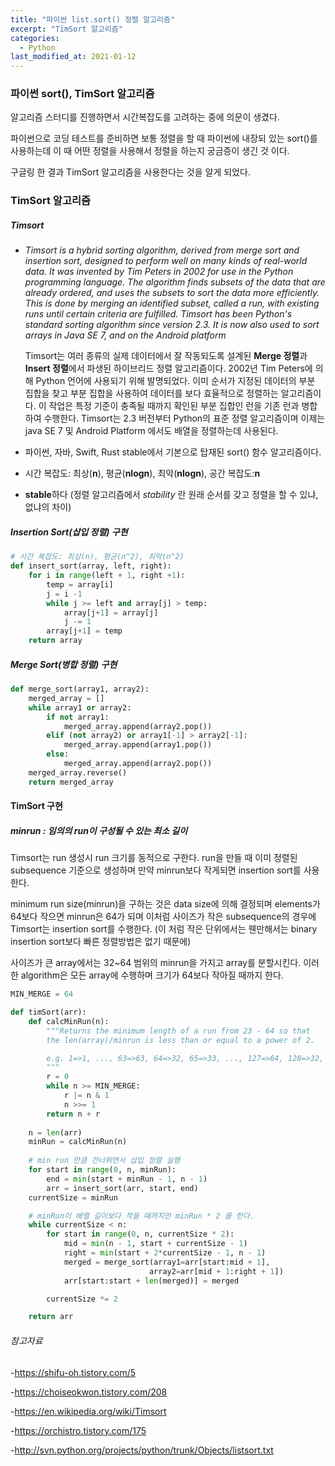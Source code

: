 ```yaml
---
title: "파이썬 list.sort() 정렬 알고리즘"
excerpt: "TimSort 알고리즘"
categories:
  - Python
last_modified_at: 2021-01-12
---
```


### 파이썬 sort(), TimSort 알고리즘

알고리즘 스터디를 진행하면서 시간복잡도를 고려하는 중에 의문이 생겼다.

파이썬으로 코딩 테스트를 준비하면 보통 정렬을 할 때 파이썬에 내장되 있는 sort()를 사용하는데 이 때 어떤 정렬을 사용해서 정렬을 하는지 궁금증이 생긴 것 이다.

구글링 한 결과 TimSort 알고리즘을 사용한다는 것을 알게 되었다.



### TimSort 알고리즘

##### Timsort

- *Timsort is a hybrid sorting algorithm, derived from merge sort and insertion sort, designed to perform well on many kinds of real-world data. It was invented by Tim Peters in 2002 for use in the Python programming language. The algorithm finds subsets of the data that are already ordered, and uses the subsets to sort the data more efficiently. This is done by merging an identified subset, called a run, with existing runs until certain criteria are fulfilled. Timsort has been Python's standard sorting algorithm since version 2.3. It is now also used to sort arrays in Java SE 7, and on the Android platform*

  

  Timsort는 여러 종류의 실제 데이터에서 잘 작동되도록 설계된 **Merge 정렬**과 **Insert 정렬**에서 파생된 하이브리드 정렬 알고리즘이다. 2002년 Tim Peters에 의해 Python 언어에 사용되기 위해 발명되었다. 이미 순서가 지정된 데이터의 부분 집합을 찾고 부분 집합을 사용하여 데이터를 보다 효율적으로 정렬하는 알고리즘이다. 이 작업은 특정 기준이 충족될 때까지 확인된 부분 집합인 런을 기존 런과 병합하여 수행한다. Timsort는 2.3 버전부터 Python의 표준 정렬 알고리즘이며 이제는 java SE 7 및 Android Platform 에서도 배열을 정렬하는데 사용된다.

- 파이썬, 자바, Swift, Rust stable에서 기본으로 탑재된 sort() 함수 알고리즘이다.
- 시간 복잡도: 최상(**n**), 평균(**nlogn**), 최악(**nlogn**), 공간 복잡도:**n**
- **stable**하다 (정렬 알고리즘에서 *stability* 란 원래 순서를 갖고 정렬을 할 수 있냐, 없냐의 차이)



##### Insertion Sort(삽입 정렬) 구현

```python
# 시간 복잡도: 최상(n), 평균(n^2), 최악(n^2)
def insert_sort(array, left, right):
    for i in range(left + 1, right +1):
        temp = array[i]
        j = i -1
        while j >= left and array[j] > temp:
            array[j+1] = array[j]
            j -= 1
        array[j+1] = temp
    return array
```

#####  Merge Sort(병합 정렬) 구현

```python
def merge_sort(array1, array2):
    merged_array = []
    while array1 or array2:
        if not array1:
            merged_array.append(array2.pop())
        elif (not array2) or array1[-1] > array2[-1]:
            merged_array.append(array1.pop())
        else:
            merged_array.append(array2.pop())
    merged_array.reverse()
    return merged_array
```

#### TimSort 구현

##### minrun : 임의의 run이 구성될 수 있는 최소 길이

Timsort는 run 생성시 run 크기를 동적으로 구한다. run을 만들 때 이미 정렬된 subsequence 기준으로 생성하며 만약 minrun보다 작게되면 insertion sort를 사용한다.

minimum run size(minrun)을 구하는 것은 data size에 의해 결정되며 elements가  64보다 작으면 minrun은 64가 되며 이처럼 사이즈가 작은 subsequence의 경우에 Timsort는 insertion sort를 수행한다. (이 처럼 작은 단위에서는 웬만해서는 binary insertion sort보다 빠른 정렬방법은 없기 때문에)

사이즈가 큰 array에서는 32~64 범위의 minrun을 가지고 array를 분할시킨다. 이러한 algorithm은 모든 array에 수행하며 크기가 64보다 작아질 때까지 한다.

```python
MIN_MERGE = 64

def timSort(arr):
    def calcMinRun(n):
        """Returns the minimum length of a run from 23 - 64 so that
        the len(array)/minrun is less than or equal to a power of 2.

        e.g. 1=>1, ..., 63=>63, 64=>32, 65=>33, ..., 127=>64, 128=>32, ...
        """
        r = 0
        while n >= MIN_MERGE:
            r |= n & 1
            n >>= 1
        return n + r
        
    n = len(arr)
    minRun = calcMinRun(n)
    
    # min run 만큼 건너뛰면서 삽입 정렬 실행
    for start in range(0, n, minRun):
        end = min(start + minRun - 1, n - 1)
        arr = insert_sort(arr, start, end)
    currentSize = minRun

    # minRun이 배열 길이보다 작을 때까지만 minRun * 2 를 한다.
    while currentSize < n:
        for start in range(0, n, currentSize * 2):
            mid = min(n - 1, start + currentSize - 1)
            right = min(start + 2*currentSize - 1, n - 1)
            merged = merge_sort(array1=arr[start:mid + 1],
                               array2=arr[mid + 1:right + 1])
            arr[start:start + len(merged)] = merged

        currentSize *= 2

    return arr
```



###### 참고자료

-https://shifu-oh.tistory.com/5

-https://choiseokwon.tistory.com/208

-https://en.wikipedia.org/wiki/Timsort

-https://orchistro.tistory.com/175

-http://svn.python.org/projects/python/trunk/Objects/listsort.txt

